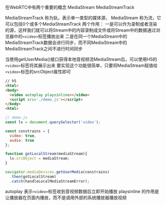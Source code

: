 在WebRTC中有两个重要的概念
MediaStream
MediaStreamTrack

MediaStreamTrack
  称为轨，表示单一类型的媒体源，
MediaStream
  称为流，它可以包括0个或多个MediaStreamTrack
  两个作用：
  一是可以作为录制或者渲染的源，这样我们就可以将Stream中的内容录制成文件或将Stream中的数据通过浏览器中的``<video>``标签播放出来
  二是在同一个MediaStream中的MediaStreamTrack数据会进行同步，而不同MediaStream中的MediaStreamTrack之间不进行时间同步
  
当使用getUserMedia()接口获得本地音视频流MediaStream后，可以使用H5的``<video>``标签将其展示出来
要实现这个功能很简单，只要将MediaStream赋值给``<video>``标签的srcObject属性即可

```html
// h5
<html>
<body>
  <video autoplay playsinline></video>
  <script src='./demo.js'></script>
</body>
<html>
```

```js
// demo.js
const lv = document.querySelector('video');

const constrains = {
  video: true,
  audio: true
};

function gotLocalStream(mediaStream){
  lv.srcObject = mediaStream;
}

navigator.mediaDevices.getUserMedia(constrains)
  .then(gotLocalStream)
  .catch(handleLocalMediaStreamError);
```

autoplay 表示``<video>``标签收到音视频数据后立即开始播放
playsinline 的作用是让播放器在页面内播放，而不是调用外部的系统播放器播放视频




  
